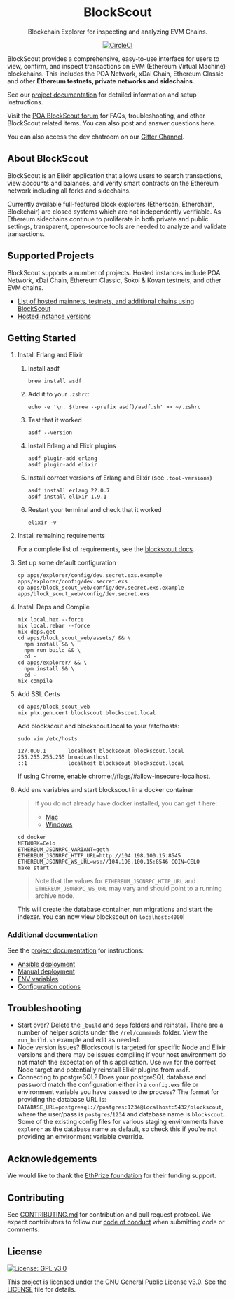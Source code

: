 <h1 align="center">BlockScout</h1>
<p align="center">Blockchain Explorer for inspecting and analyzing EVM Chains.</p>
<div align="center">

[![CircleCI](https://circleci.com/gh/celo-org/blockscout/tree/master.svg?style=svg)](https://circleci.com/gh/celo-org/blockscout/tree/master)

</div>

BlockScout provides a comprehensive, easy-to-use interface for users to view, confirm, and inspect transactions on EVM (Ethereum Virtual Machine) blockchains. This includes the POA Network, xDai Chain, Ethereum Classic and other **Ethereum testnets, private networks and sidechains**.

See our [project documentation](https://docs.blockscout.com/) for detailed information and setup instructions.

Visit the [POA BlockScout forum](https://forum.poa.network/c/blockscout) for FAQs, troubleshooting, and other BlockScout related items. You can also post and answer questions here.

You can also access the dev chatroom on our [Gitter Channel](https://gitter.im/poanetwork/blockscout).

## About BlockScout

BlockScout is an Elixir application that allows users to search transactions, view accounts and balances, and verify smart contracts on the Ethereum network including all forks and sidechains.

Currently available full-featured block explorers (Etherscan, Etherchain, Blockchair) are closed systems which are not independently verifiable.  As Ethereum sidechains continue to proliferate in both private and public settings, transparent, open-source tools are needed to analyze and validate transactions.

## Supported Projects

BlockScout supports a number of projects. Hosted instances include POA Network, xDai Chain, Ethereum Classic, Sokol & Kovan testnets, and other EVM chains. 

- [List of hosted mainnets, testnets, and additional chains using BlockScout](https://docs.blockscout.com/for-projects/supported-projects)
- [Hosted instance versions](https://docs.blockscout.com/about/use-cases/hosted-blockscout)

## Getting Started

1. Install Erlang and Elixir

    1. Install asdf

       ```shell
       brew install asdf
       ```

    2. Add it to your `.zshrc`:

       ```shell
       echo -e '\n. $(brew --prefix asdf)/asdf.sh' >> ~/.zshrc
       ```

    3. Test that it worked

       ```shell
       asdf --version
       ```

    4. Install Erlang and Elixir plugins

       ```shell
       asdf plugin-add erlang
       asdf plugin-add elixir
       ```

    5. Install correct versions of Erlang and Elixir (see `.tool-versions`)

       ```shell
       asdf install erlang 22.0.7
       asdf install elixir 1.9.1
       ```

    6. Restart your terminal and check that it worked

       ```shell
       elixir -v
       ```

2. Install remaining requirements

    For a complete list of requirements, see the [blockscout docs](https://docs.blockscout.com/for-developers/information-and-settings/requirements).

3. Set up some default configuration

    ```shell
    cp apps/explorer/config/dev.secret.exs.example apps/explorer/config/dev.secret.exs
    cp apps/block_scout_web/config/dev.secret.exs.example apps/block_scout_web/config/dev.secret.exs
    ```

4. Install Deps and Compile

    ```shell
    mix local.hex --force
    mix local.rebar --force
    mix deps.get
    cd apps/block_scout_web/assets/ && \
      npm install && \
      npm run build && \
      cd -
    cd apps/explorer/ && \
      npm install && \
      cd -
    mix compile
    ```

5. Add SSL Certs

   ```shell
   cd apps/block_scout_web
   mix phx.gen.cert blockscout blockscout.local
   ```

   Add blockscout and blockscout.local to your /etc/hosts:

   ```shell
   sudo vim /etc/hosts
   ```

   ```shell
   127.0.0.1       localhost blockscout blockscout.local
   255.255.255.255 broadcasthost
   ::1             localhost blockscout blockscout.local
   ```

   If using Chrome, enable chrome://flags/#allow-insecure-localhost.

6. Add env variables and start blockscout in a docker container

     > If you do not already have docker installed, you can get it here:  
     >   - [Mac](https://hub.docker.com/editions/community/docker-ce-desktop-mac)
     >   - [Windows](https://hub.docker.com/editions/community/docker-ce-desktop-windows)

    ```shell
    cd docker
    NETWORK=Celo
    ETHEREUM_JSONRPC_VARIANT=geth
    ETHEREUM_JSONRPC_HTTP_URL=http://104.198.100.15:8545
    ETHEREUM_JSONRPC_WS_URL=ws://104.198.100.15:8546 COIN=CELO
    make start
    ```

     > Note that the values for `ETHEREUM_JSONRPC_HTTP_URL` and `ETHEREUM_JSONRPC_WS_URL` may vary and should point to a running archive node.

    This will create the database container, run migrations and start the indexer.  You can now view blockscout on `localhost:4000`!

### Additional documentation

See the [project documentation](https://docs.blockscout.com/) for instructions:
- [Ansible deployment](https://docs.blockscout.com/for-developers/ansible-deployment)
- [Manual deployment](https://docs.blockscout.com/for-developers/manual-deployment)
- [ENV variables](https://docs.blockscout.com/for-developers/information-and-settings/env-variables)
- [Configuration options](https://docs.blockscout.com/for-developers/configuration-options)

## Troubleshooting

* Start over? Delete the `_build` and `deps` folders and reinstall. There are a number of helper scripts under the `/rel/commands` folder. View the `run_build.sh` example and edit as needed.
* Node version issues? Blockscout is targeted for specific Node and Elixir versions and there may be issues compiling if your host environment do not match the expectation of this application. Use `nvm` for the correct Node target and potentially reinstall Elixir plugins from `asdf`.
* Connecting to postgreSQL? Does your postgreSQL database and password match the configuration either in a `config.exs` file or environment variable you have passed to the process? The format for providing the database URL is: `DATABASE_URL=postgresql://postgres:1234@localhost:5432/blockscout`, where the user/pass is `postgres`/`1234` and database name is `blockscout`. Some of the existing config files for various staging environments have `explorer` as the database name as default, so check this if you're not providing an environment variable override.

## Acknowledgements

We would like to thank the [EthPrize foundation](http://ethprize.io/) for their funding support.

## Contributing

See [CONTRIBUTING.md](CONTRIBUTING.md) for contribution and pull request protocol. We expect contributors to follow our [code of conduct](CODE_OF_CONDUCT.md) when submitting code or comments.

## License

[![License: GPL v3.0](https://img.shields.io/badge/License-GPL%20v3-blue.svg)](https://www.gnu.org/licenses/gpl-3.0)

This project is licensed under the GNU General Public License v3.0. See the [LICENSE](LICENSE) file for details.
